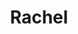 ---
title: Rachel
date: 
draft: false

# descripcion
description : Conjunto de aros y dije de plata con cristal

materials: Plata 925

color: Plateado y cristal

dimensions: 1cm diam (dije) - 1cm diam (aros)

code: 06-18-0387

type: "Conjuntos"

categories: []

price: $3.910,00

# Images
# first image will be shown in the product page
images:
  # - image: "images/path_to_image"
  # La ubicacion de las imagenes es imagenes/Conjuntos/Conjuntos.Aros y Dije/06-18-0387-rachel
  - image: "./images/conjuntos/aros_y_dije/06-18-0387-redondo-cristal-con-cruz_a.JPG"
  - image: "./images/conjuntos/aros_y_dije/06-18-0387-redondo-cristal-con-cruz_b.JPG"
---